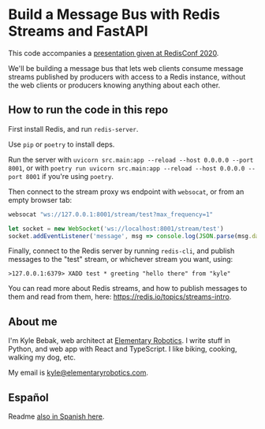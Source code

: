 # Build a Message Bus with Redis Streams and FastAPI

This code accompanies a [presentation given at RedisConf 2020](https://events.redislabs.com/sessions/build-message-bus-redis-streams-fastapi/).

We'll be building a message bus that lets web clients consume message streams published by producers with access to a Redis instance, without the web clients or producers knowing anything about each other.

## How to run the code in this repo

First install Redis, and run `redis-server`.

Use `pip` or `poetry` to install deps.

Run the server with `uvicorn src.main:app --reload --host 0.0.0.0 --port 8001`, or with `poetry run uvicorn src.main:app --reload --host 0.0.0.0 --port 8001` if you're using `poetry`.

Then connect to the stream proxy ws endpoint with `websocat`, or from an empty browser tab:

```sh
websocat "ws://127.0.0.1:8001/stream/test?max_frequency=1"
```

```js
let socket = new WebSocket('ws://localhost:8001/stream/test')
socket.addEventListener('message', msg => console.log(JSON.parse(msg.data)))
```

Finally, connect to the Redis server by running `redis-cli`, and publish messages to the "test" stream, or whichever stream you want, using:

```
>127.0.0.1:6379> XADD test * greeting "hello there" from "kyle"
```

You can read more about Redis streams, and how to publish messages to them and read from them, here: <https://redis.io/topics/streams-intro>.

## About me

I'm Kyle Bebak, web architect at [Elementary Robotics](https://www.elementaryrobotics.com/). I write stuff in Python, and web app with React and TypeScript. I like biking, cooking, walking my dog, etc.

My email is kyle@elementaryrobotics.com.

## Español

Readme [also in Spanish here](./readme_spanish.md).
